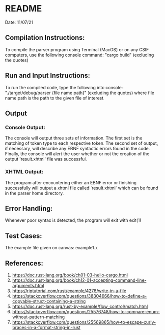 # README
Date: 11/07/21

## Compilation Instructions:
To compile the parser program using Terminal (MacOS) or on any CSIF computers, use the following console command: "cargo build" (excluding the quotes)

## Run and Input Instructions:
To run the compiled code, type the following into console: "./target/debug/parser {file name path}" (excluding the quotes) where file name path is the path to the given file of interest.

## Output
### Console Output:
The console will output three sets of information. The first set is the matching of token type to each respective token. The second set of output, if necessary, will describe any EBNF syntactic errors found in the code. Finally, the console will alert the user whether or not the creation of the output 'result.xhtml' file was successful. 

### XHTML Output:
The program after encountering either an EBNF error or finishing successfully will output a xhtml file called 'result.xhtml' which can be found in the parser home directory.

## Error Handling:
Whenever poor syntax is detected, the program will exit with exit(1)

## Test Cases:
The example file given on canvas: example1.x

## References:
1. https://doc.rust-lang.org/book/ch01-03-hello-cargo.html
2. https://doc.rust-lang.org/book/ch12-01-accepting-command-line-arguments.html
3. https://riptutorial.com/rust/example/4276/write-in-a-file
4. https://stackoverflow.com/questions/38304666/how-to-define-a-copyable-struct-containing-a-string
5. https://doc.rust-lang.org/rust-by-example/flow_control/match.html
6. https://stackoverflow.com/questions/25576748/how-to-compare-enum-without-pattern-matching
7. https://stackoverflow.com/questions/25569865/how-to-escape-curly-braces-in-a-format-string-in-rust


